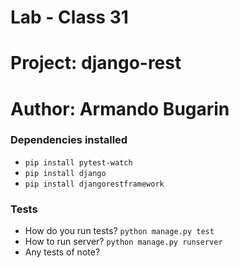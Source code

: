 # Lab - Class 31

# Project: django-rest

# Author: Armando Bugarin

### Dependencies installed

- `pip install pytest-watch`
- `pip install django`
- `pip install djangorestframework`

### Tests

- How do you run tests? `python manage.py test`
- How to run server? `python manage.py runserver`
- Any tests of note?
